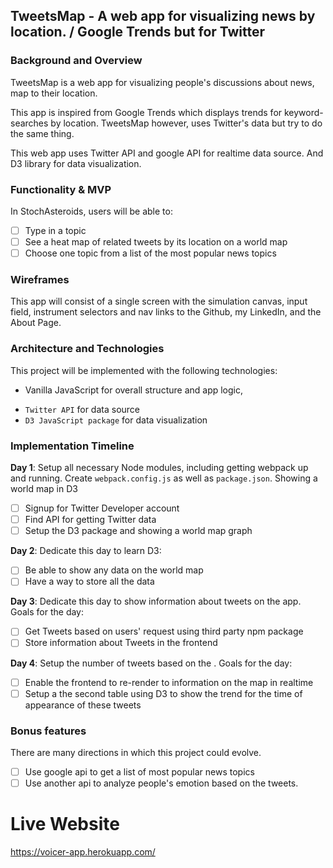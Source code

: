 ## TweetsMap - A web app for visualizing news by location. / Google Trends but for Twitter

### Background and Overview

TweetsMap is a web app for visualizing people's discussions about news, map to their location.

This app is inspired from Google Trends which displays trends for keyword-searches by location. TweetsMap however, uses Twitter's data but try to do the same thing.

This web app uses Twitter API and google API for realtime data source. And D3 library for data visualization.


### Functionality & MVP  

In StochAsteroids, users will be able to:

- [ ] Type in a topic
- [ ] See a heat map of related tweets by its location on a world map
- [ ] Choose one topic from a list of the most popular news topics

### Wireframes

This app will consist of a single screen with the simulation canvas, input field, instrument selectors and nav links to the Github, my LinkedIn, and the About Page.  

### Architecture and Technologies

This project will be implemented with the following technologies:

- Vanilla JavaScript for overall structure and app logic,
<!-- - `HTML5 Canvas` for DOM manipulation and rendering, -->
- `Twitter API` for data source
- `D3 JavaScript package` for data visualization

### Implementation Timeline

**Day 1**: Setup all necessary Node modules, including getting webpack up and running.  Create `webpack.config.js` as well as `package.json`. Showing a world map in D3

- [ ] Signup for Twitter Developer account
- [ ] Find API for getting Twitter data
- [ ] Setup the D3 package and showing a world map graph

**Day 2**: Dedicate this day to learn D3:

- [ ] Be able to show any data on the world map
- [ ] Have a way to store all the data

**Day 3**: Dedicate this day to show information about tweets on the app. Goals for the day:

- [ ] Get Tweets based on users' request using third party npm package
- [ ] Store information about Tweets in the frontend

**Day 4**: Setup the number of tweets based on the . Goals for the day:

- [ ] Enable the frontend to re-render to information on the map in realtime
- [ ] Setup a the second table using D3 to show the trend for the time of appearance of these tweets

### Bonus features

There are many directions in which this project could evolve.

- [ ] Use google api to get a list of most popular news topics
- [ ] Use another api to analyze people's emotion based on the tweets. 

# Live Website
https://voicer-app.herokuapp.com/

